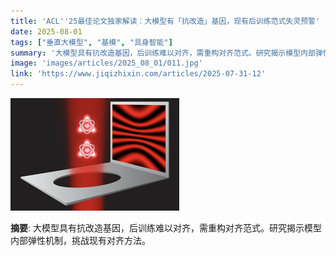 ```yaml
---
title: 'ACL''25最佳论文独家解读：大模型有「抗改造」基因，现有后训练范式失灵预警'
date: 2025-08-01
tags: ["垂直大模型", "基模", "具身智能"]
summary: '大模型具有抗改造基因，后训练难以对齐，需重构对齐范式。研究揭示模型内部弹性机制，挑战现有对齐方法。'
image: 'images/articles/2025_08_01/011.jpg'
link: 'https://www.jiqizhixin.com/articles/2025-07-31-12'
---
```

![ACL''25最佳论文独家解读：大模型有「抗改造」基因，现有后训练范式失灵预警](images/articles/2025_08_01/011.jpg)

**摘要**: 大模型具有抗改造基因，后训练难以对齐，需重构对齐范式。研究揭示模型内部弹性机制，挑战现有对齐方法。
